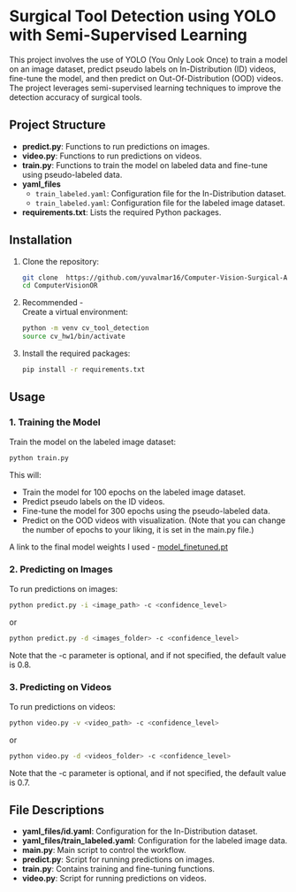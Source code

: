 # Surgical Tool Detection using YOLO with Semi-Supervised Learning

This project involves the use of YOLO (You Only Look Once) to train a model on an image dataset, predict pseudo labels on In-Distribution (ID) videos, fine-tune the model, and then predict on Out-Of-Distribution (OOD) videos. The project leverages semi-supervised learning techniques to improve the detection accuracy of surgical tools.

## Project Structure

- **predict.py**: Functions to run predictions on images.
- **video.py**: Functions to run predictions on videos.
- **train.py**: Functions to train the model on labeled data and fine-tune using pseudo-labeled data.
- **yaml_files**
  - `train_labeled.yaml`: Configuration file for the In-Distribution dataset.
  - `train_labeled.yaml`: Configuration file for the labeled image dataset.
- **requirements.txt**: Lists the required Python packages.


## Installation

1. Clone the repository:
   ```sh
   git clone  https://github.com/yuvalmar16/Computer-Vision-Surgical-Applications-Tools-detection.git
   cd ComputerVisionOR
   ```

2. Recommended -    
   Create a virtual environment:
   ```sh
   python -m venv cv_tool_detection
   source cv_hw1/bin/activate
   ```

2. Install the required packages:
   ```sh
   pip install -r requirements.txt
   ```

## Usage

### 1. Training the Model

Train the model on the labeled image dataset:

```sh
python train.py
```

This will:
- Train the model for 100 epochs on the labeled image dataset.
- Predict pseudo labels on the ID videos.
- Fine-tune the model for 300 epochs using the pseudo-labeled data.
- Predict on the OOD videos with visualization.
(Note that you can change the number of epochs to your liking, it is set in the main.py file.)

A link to the final model weights I used - [model_finetuned.pt](https://drive.google.com/file/d/1ikFNuP6OKctOnAODgeUitsjJUWMow2XJ/view?usp=sharing)

### 2. Predicting on Images

To run predictions on images:

```sh
python predict.py -i <image_path> -c <confidence_level>
```

or

```sh
python predict.py -d <images_folder> -c <confidence_level>
```

Note that the -c parameter is optional, and if not specified, the default value is 0.8.

### 3. Predicting on Videos

To run predictions on videos:

```sh
python video.py -v <video_path> -c <confidence_level>
```

or

```sh
python video.py -d <videos_folder> -c <confidence_level>
```

Note that the -c parameter is optional, and if not specified, the default value is 0.7.

## File Descriptions

- **yaml_files/id.yaml**: Configuration for the In-Distribution dataset.
- **yaml_files/train_labeled.yaml**: Configuration for the labeled image data.
- **main.py**: Main script to control the workflow.
- **predict.py**: Script for running predictions on images.
- **train.py**: Contains training and fine-tuning functions.
- **video.py**: Script for running predictions on videos.
